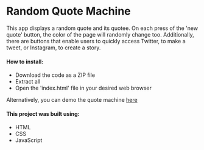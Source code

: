# Random Quote Machine
This app displays a random quote and its quotee. On each press of the 'new quote' button, the color of the page will randomly change too. Additionally, there are buttons that enable users to quickly access Twitter, to make a tweet, or Instagram, to create a story.

#### How to install:
- Download the code as a ZIP file
- Extract all
- Open the 'index.html' file in your desired web browser

Alternatively, you can demo the quote machine [here](https://brajpatel.github.io/random-quote-machine/)

#### This project was built using:
- HTML
- CSS
- JavaScript
